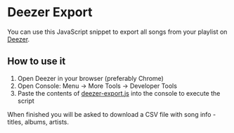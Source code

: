 # Deezer Export

You can use this JavaScript snippet to export all songs from your playlist on 
[Deezer](https://www.deezer.com/).

## How to use it

1. Open Deezer in your browser (preferably Chrome)
2. Open Console: Menu -> More Tools -> Developer Tools
3. Paste the contents of [deezer-export.js](deezer-export.js) into the console
   to execute the script

When finished you will be asked to download a CSV file with song info - titles, 
albums, artists.